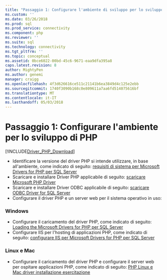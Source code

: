 ```yaml
---
title: "Passaggio 1: Configurare l'ambiente di sviluppo per lo sviluppo di PHP | Documenti Microsoft"
ms.custom: ''
ms.date: 03/26/2018
ms.prod: sql
ms.prod_service: connectivity
ms.component: php
ms.reviewer: ''
ms.suite: sql
ms.technology: connectivity
ms.tgt_pltfrm: ''
ms.topic: conceptual
ms.assetid: 0bce6022-00bd-45c6-9671-eaa9dfa395a8
caps.latest.revision: 8
author: MightyPen
ms.author: genemi
manager: craigg
ms.openlocfilehash: 4f3d626616ce511c21141b6ea3849d4c125e2ebb
ms.sourcegitcommit: 1740f3090b168c0e809611a7aa6fd514075616bf
ms.translationtype: MT
ms.contentlocale: it-IT
ms.lasthandoff: 05/03/2018
---
```

# <a name="step-1-configure-environment-for-php-development"></a>Passaggio 1: Configurare l'ambiente per lo sviluppo di PHP
[!INCLUDE[Driver_PHP_Download](../../includes/driver_php_download.md)]




* Identificare la versione del driver PHP si intende utilizzare, in base all'ambiente, come indicato di seguito: [requisiti di sistema per Microsoft Drivers for PHP per SQL Server](../../connect/php/system-requirements-for-the-php-sql-driver.md)
* Scaricare e installare Driver PHP applicabile di seguito: [scaricare Microsoft PHP Driver](https://www.microsoft.com/download/details.aspx?id=20098)  
* Scaricare e installare Driver ODBC applicabile di seguito: [scaricare ODBC Driver for SQL Server](../../connect/odbc/download-odbc-driver-for-sql-server.md)  
* Configurare il driver PHP e un server web per il sistema operativo in uso:

### <a name="windows"></a>Windows  
  

* Configurare il caricamento del driver PHP, come indicato di seguito: [Loading the Microsoft Drivers for PHP per SQL Server](../../connect/php/loading-the-php-sql-driver.md) 
* Configurare IIS per l'hosting di applicazioni PHP, come indicato di seguito: [configurare IIS per Microsoft Drivers for PHP per SQL Server](../../connect/php/configuring-iis-for-php-sql-driver.md)

### <a name="linux-and-mac"></a>Linux e Mac


*   Configurare il caricamento del driver PHP e configurare il server web per ospitare applicazioni PHP, come indicato di seguito: [PHP Linux e Mac driver installazione esercitazione](../../connect/php/installation-tutorial-linux-mac.md)
